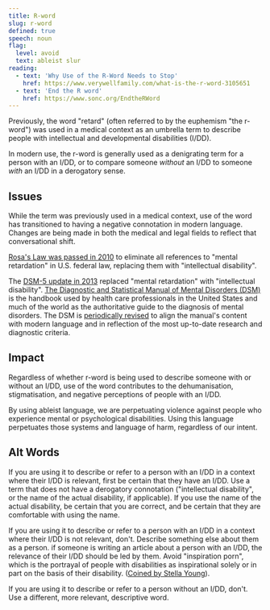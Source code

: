 ```yaml
---
title: R-word
slug: r-word
defined: true
speech: noun
flag:
  level: avoid
  text: ableist slur
reading:
  - text: 'Why Use of the R-Word Needs to Stop'
    href: https://www.verywellfamily.com/what-is-the-r-word-3105651
  - text: 'End the R word'
    href: https://www.sonc.org/EndtheRWord
---
```


Previously, the word "retard" (often referred to by the euphemism "the r-word") was used in a medical context as an umbrella term to describe people with intellectual and developmental disabilities (I/DD).

In modern use, the r-word is generally used as a denigrating term for a person with an I/DD, or to compare someone _without_ an I/DD to someone _with_ an I/DD in a derogatory sense.

## Issues

While the term was previously used in a medical context, use of the word has transitioned to having a negative connotation in modern language. Changes are being made in both the medical and legal fields to reflect that conversational shift.

[Rosa's Law was passed in 2010](https://www.congress.gov/111/plaws/publ256/PLAW-111publ256.pdf) to eliminate all references to "mental retardation" in U.S. federal law, replacing them with "intellectual disability".

The [DSM-5 update in 2013](https://www.psychiatry.org/File%20Library/Psychiatrists/Practice/DSM/APA_DSM-5-Intellectual-Disability.pdf) replaced "mental retardation" with "intellectual disability". [The Diagnostic and Statistical Manual of Mental Disorders (DSM)](https://www.psychiatry.org/psychiatrists/practice/dsm/feedback-and-questions/frequently-asked-questions) is the handbook used by health care professionals in the United States and much of the world as the authoritative guide to the diagnosis of mental disorders. The DSM is [periodically revised](https://www.psychiatry.org/File%20Library/Psychiatrists/Practice/DSM/APA_DSM-5-Intellectual-Disability.pdf) to align the manual's content with modern language and in reflection of the most up-to-date research and diagnostic criteria.

## Impact

Regardless of whether r-word is being used to describe someone with or without an I/DD, use of the word contributes to the dehumanisation, stigmatisation, and negative perceptions of people with an I/DD.

By using ableist language, we are perpetuating violence against people who experience mental or psychological disabilities. Using this language perpetuates those systems and language of harm, regardless of our intent.

## Alt Words

If you are using it to describe or refer to a person with an I/DD in a context where their I/DD is relevant, first be certain that they have an I/DD. Use a term that does not have a derogatory connotation ("intellectual disability", or the name of the actual disability, if applicable). If you use the name of the actual disability, be certain that you are correct, and be certain that they are comfortable with using the name.

If you are using it to describe or refer to a person with an I/DD in a context where their I/DD is not relevant, don't. Describe something else about them as a person. if someone is writing an article about a person with an I/DD, the relevance of their I/DD should be led by them. Avoid "inspiration porn", which is the portrayal of people with disabilities as inspirational solely or in part on the basis of their disability. ([Coined by Stella Young](https://www.youtube.com/watch?v=SxrS7-I_sMQ)).

If you are using it to describe or refer to a person without an I/DD, don't. Use a different, more relevant, descriptive word.

